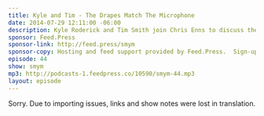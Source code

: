 ```yaml
---
title: Kyle and Tim - The Drapes Match The Microphone
date: 2014-07-29 12:11:00 -06:00
description: Kyle Roderick and Tim Smith join Chris Enns to discuss their respective shows on Goodstuff - Transmission and For the Record. We get gear geeky and production geeky. Hang on for a bit longer episode than usual. Enjoy!
sponsor: Feed.Press
sponsor-link: http://feed.press/smym
sponsor-copy: Hosting and feed support provided by Feed.Press.  Sign-up today and try FeedPress on a 14 day trial (no contracts or commitments). Use promo code "smym" during checkout to get 10% off your first year.
episode: 44
show: smym
mp3: http://podcasts-1.feedpress.co/10590/smym-44.mp3
layout: episode
---
```


Sorry. Due to importing issues, links and show notes were lost in translation.
